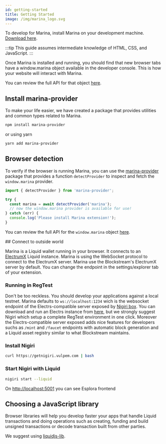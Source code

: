 ```yaml
---
id: getting-started
title: Getting Started
image: /img/marina_logo.svg
---
```


To develop for Marina, install Marina on your development machine. [Download here](https://vulpem.com/marina).

:::tip
This guide assumes intermediate knowledge of HTML, CSS, and JavaScript.
:::

Once Marina is installed and running, you should find that new browser tabs have a window.marina object available in the developer console. This is how your website will interact with Marina.

You can review the full API for that object [here](api.md). 

## Install marina-provider

To make your life easier, we have created a package that provides utilities and common types related to Marina. 

```sh
npm install marina-provider
```

or using yarn
  
```sh
yarn add marina-provider
```

## Browser detection

To verify if the browser is running Marina, you can use the [marina-provider](https://www.npmjs.com/package/marina-provider) package that provides a function `detectProvider` to inspect and fetch the `window.marina` provider.


```javascript
import { detectProvider } from 'marina-provider';

try {
  const marina = await detectProvider('marina');
  // now the window.marina provider is available for use!
} catch (err) {
  console.log('Please install Marina extension!');
}
```
You can review the full API for the `window.marina` object [here](api.md).

## Connect to outside world

Marina is a Liquid wallet running in your browser. It connects to an [ElectrumX](https://electrumx.readthedocs.io/) Liquid instance. Marina is using the WebSocket protocol to connect to the ElectrumX server. Marina use the Blockstream's ElectrumX server by default. You can change the endpoint in the settings/explorer tab of your extension.

### Running in RegTest

Don't be too reckless. You should develop your applications against a local testnet. Marina defaults to `ws://localhost:1234` wich is the websocket endpoint of the Electrs-compatible server exposed by [Nigiri box](https://vulpem.com/nigiri). You can download and run an Electrs instance from [here](https://github.com/blockstream/electrs), but we strongly suggest Nigiri which setup a complete RegTest environment in one click. Moreover the Electrs-compatible server exposed adds nice features for developers suchs as `/mint` and `/faucet` endpoints with automatic block generation and a Liquid asset registry similar to what Blockstream maintains.

### Install Nigiri 

```sh
curl https://getnigiri.vulpem.com | bash 
```

### Start Nigiri with Liquid 

```sh
nigiri start --liquid
```

On [http://localhost:5001](http://localhost:5001) you can see Esplora frontend

## Choosing a JavaScript library

Browser libraries will help you develop faster your apps that handle Liquid transactions and doing operations such as creating, funding and build unsigned transactions or decode transaction built from other parties.

We suggest using [liquidjs-lib](https://www.npmjs.com/package/liquidjs-lib).